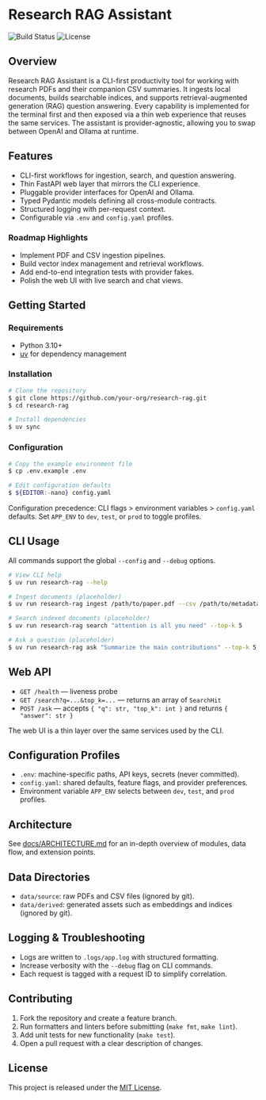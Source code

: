 # Research RAG Assistant

![Build Status](https://img.shields.io/badge/status-prealpha-blue)
![License](https://img.shields.io/badge/license-MIT-green)

## Overview

Research RAG Assistant is a CLI-first productivity tool for working with research PDFs and their companion CSV summaries. It ingests local documents, builds searchable indices, and supports retrieval-augmented generation (RAG) question answering. Every capability is implemented for the terminal first and then exposed via a thin web experience that reuses the same services. The assistant is provider-agnostic, allowing you to swap between OpenAI and Ollama at runtime.

## Features

- CLI-first workflows for ingestion, search, and question answering.
- Thin FastAPI web layer that mirrors the CLI experience.
- Pluggable provider interfaces for OpenAI and Ollama.
- Typed Pydantic models defining all cross-module contracts.
- Structured logging with per-request context.
- Configurable via `.env` and `config.yaml` profiles.

### Roadmap Highlights

- Implement PDF and CSV ingestion pipelines.
- Build vector index management and retrieval workflows.
- Add end-to-end integration tests with provider fakes.
- Polish the web UI with live search and chat views.

## Getting Started

### Requirements

- Python 3.10+
- [uv](https://github.com/astral-sh/uv) for dependency management

### Installation

```bash
# Clone the repository
$ git clone https://github.com/your-org/research-rag.git
$ cd research-rag

# Install dependencies
$ uv sync
```

### Configuration

```bash
# Copy the example environment file
$ cp .env.example .env

# Edit configuration defaults
$ ${EDITOR:-nano} config.yaml
```

Configuration precedence: CLI flags > environment variables > `config.yaml` defaults. Set `APP_ENV` to `dev`, `test`, or `prod` to toggle profiles.

## CLI Usage

All commands support the global `--config` and `--debug` options.

```bash
# View CLI help
$ uv run research-rag --help

# Ingest documents (placeholder)
$ uv run research-rag ingest /path/to/paper.pdf --csv /path/to/metadata.csv

# Search indexed documents (placeholder)
$ uv run research-rag search "attention is all you need" --top-k 5

# Ask a question (placeholder)
$ uv run research-rag ask "Summarize the main contributions" --top-k 5
```

## Web API

- `GET /health` — liveness probe
- `GET /search?q=...&top_k=...` — returns an array of `SearchHit`
- `POST /ask` — accepts `{ "q": str, "top_k": int }` and returns `{ "answer": str }`

The web UI is a thin layer over the same services used by the CLI.

## Configuration Profiles

- `.env`: machine-specific paths, API keys, secrets (never committed).
- `config.yaml`: shared defaults, feature flags, and provider preferences.
- Environment variable `APP_ENV` selects between `dev`, `test`, and `prod` profiles.

## Architecture

See [docs/ARCHITECTURE.md](docs/ARCHITECTURE.md) for an in-depth overview of modules, data flow, and extension points.

## Data Directories

- `data/source`: raw PDFs and CSV files (ignored by git).
- `data/derived`: generated assets such as embeddings and indices (ignored by git).

## Logging & Troubleshooting

- Logs are written to `.logs/app.log` with structured formatting.
- Increase verbosity with the `--debug` flag on CLI commands.
- Each request is tagged with a request ID to simplify correlation.

## Contributing

1. Fork the repository and create a feature branch.
2. Run formatters and linters before submitting (`make fmt`, `make lint`).
3. Add unit tests for new functionality (`make test`).
4. Open a pull request with a clear description of changes.

## License

This project is released under the [MIT License](LICENSE).
